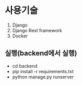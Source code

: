 # 사용기술

   1. Django
   2. Django Rest framework
   3. Docker

## 실행(backend에서 실행)
   - cd backend
   - pip install -r requirements.txt
   - python manage.py runserver
